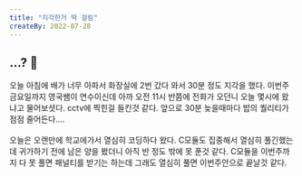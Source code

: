 ```yaml
---
title: "지각한거 딱 걸림"
createBy: 2022-07-28
---
```


## ...? 🎪
오늘 아침에 배가 너무 아파서 화장실에 2번 갔다 와서 30분 정도 지각을 했다. 이번주 금요일까지 영국쌤이 연수이신데 아까 오전 11시 반쯤에 전화가 오던니 오늘 몇시에 왔냐고 물어보셧다. cctv에 찍힌걸 들킨것 같다. 앞으로 30분 늦을때마다 밥의 퀄리티가 점점 줄어든다....
<br>
<br>
오늘은 오랜만에 학교에가서 열심히 코딩하다 왔다. C모듈도 집중해서 열심히 풀긴했는데 귀가하기 전에 남은 양을 봤더니 아직 반 정도 밖에 못 푼것 같다. C모듈을 이번주까지 다 못 풀면 패널티를 받기는 하는데 그래도 열심히 풀면 이번주안으로 끝날것 같다.


